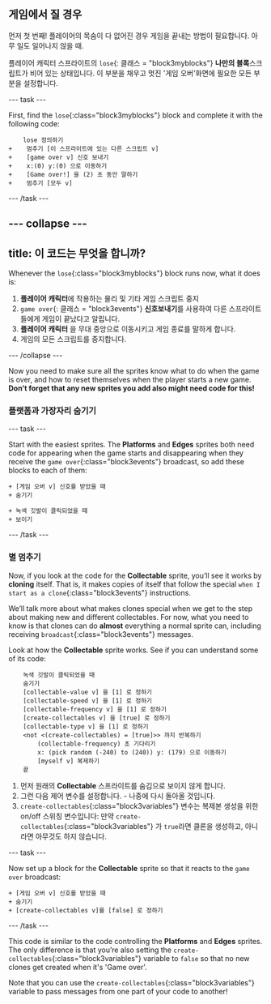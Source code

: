 ## 게임에서 질 경우

먼저 첫 번째! 플레이어의 목숨이 다 없어진 경우 게임을 끝내는 방법이 필요합니다. 아무 일도 일어나지 않을 때.

플레이어 캐릭터 스프라이트의 `lose`{: 클래스 = "block3myblocks"} **나만의 블록**스크립트가 비어 있는 상태입니다. 이 부분을 채우고 멋진 '게임 오버'화면에 필요한 모든 부분을 설정합니다. 

\--- task \---

First, find the `lose`{:class="block3myblocks"} block and complete it with the following code:

```blocks3
    lose 정의하기
+    멈추기 [이 스프라이트에 있는 다른 스크립트 v]
+    [game over v] 신호 보내기
+    x:(0) y:(0) 으로 이동하기
+    [Game over!] 을 (2) 초 동안 말하기
+    멈추기 [모두 v]
```

\--- /task \---

## \--- collapse \---

## title: 이 코드는 무엇을 합니까?

Whenever the `lose`{:class="block3myblocks"} block runs now, what it does is:

1. **플레이어 캐릭터**에 작용하는 물리 및 기타 게임 스크립트 중지
2. `game over`{: 클래스 = "block3events"} **신호보내기**를 사용하여 다른 스프라이트들에게 게임이 끝났다고 알립니다.
3. **플레이어 캐릭터** 을 무대 중앙으로 이동시키고 게임 종료를 말하게 합니다.
4. 게임의 모든 스크립트를 중지합니다.

\--- /collapse \---

Now you need to make sure all the sprites know what to do when the game is over, and how to reset themselves when the player starts a new game. **Don’t forget that any new sprites you add also might need code for this!**

### 플랫폼과 가장자리 숨기기

\--- task \---

Start with the easiest sprites. The **Platforms** and **Edges** sprites both need code for appearing when the game starts and disappearing when they receive the `game over`{:class="block3events"} broadcast, so add these blocks to each of them:

```blocks3
+ [게임 오버 v] 신호를 받았을 때
+ 숨기기
```

```blocks3
+ 녹색 깃발이 클릭되었을 때
+ 보이기
```

\--- /task \---

### 별 멈추기

Now, if you look at the code for the **Collectable** sprite, you’ll see it works by **cloning** itself. That is, it makes copies of itself that follow the special `when I start as a clone`{:class="block3events"} instructions.

We’ll talk more about what makes clones special when we get to the step about making new and different collectables. For now, what you need to know is that clones can do **almost** everything a normal sprite can, including receiving `broadcast`{:class="block3events"} messages.

Look at how the **Collectable** sprite works. See if you can understand some of its code:

```blocks3
    녹색 깃발이 클릭되었을 때
    숨기기
    [collectable-value v] 을 [1] 로 정하기
    [collectable-speed v] 을 [1] 로 정하기
    [collectable-frequency v] 을 [1] 로 정하기
    [create-collectables v] 을 [true] 로 정하기
    [collectable-type v] 을 [1] 로 정하기
    <not <(create-collectables) = [true]>> 까지 반복하기
        (collectable-frequency) 초 기다리기
        x: (pick random (-240) to (240)) y: (179) 으로 이동하기
        [myself v] 복제하기
    끝
```

1. 먼저 원래의 **Collectable** 스프라이트를 숨김으로 보이지 않게 합니다.
2. 그런 다음 제어 변수를 설정합니다. - 나중에 다시 돌아올 것입니다.
3. `create-collectables`{:class="block3variables"} 변수는 복제본 생성을 위한 on/off 스위칭 변수입니다: 만약 `create-collectables`{:class="block3variables"} 가 `true`라면 클론을 생성하고, 아니라면 아무것도 하지 않습니다.

\--- task \---

Now set up a block for the **Collectable** sprite so that it reacts to the `game over` broadcast:

```blocks3
+ [게임 오버 v] 신호를 받았을 때
+ 숨기기
+ [create-collectables v]를 [false] 로 정하기
```

\--- /task \---

This code is similar to the code controlling the **Platforms** and **Edges** sprites. The only difference is that you’re also setting the `create-collectables`{:class="block3variables"} variable to `false` so that no new clones get created when it's 'Game over'.

Note that you can use the `create-collectables`{:class="block3variables"} variable to pass messages from one part of your code to another!